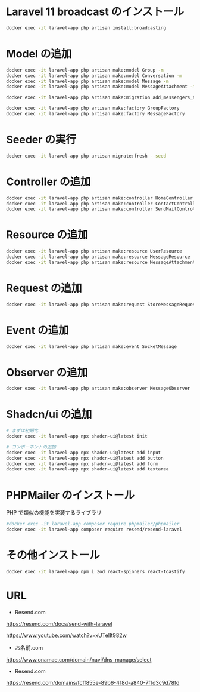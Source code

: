 # Laravel 11 broadcast のインストール

```bash
docker exec -it laravel-app php artisan install:broadcasting
```

# Model の追加

```bash
docker exec -it laravel-app php artisan make:model Group -m
docker exec -it laravel-app php artisan make:model Conversation -m
docker exec -it laravel-app php artisan make:model Message -m
docker exec -it laravel-app php artisan make:model MessageAttachment -m

docker exec -it laravel-app php artisan make:migration add_messengers_to_users_table --table=users

docker exec -it laravel-app php artisan make:factory GroupFactory
docker exec -it laravel-app php artisan make:factory MessageFactory
```

# Seeder の実行

```bash
docker exec -it laravel-app php artisan migrate:fresh --seed
```

# Controller の追加

```bash
docker exec -it laravel-app php artisan make:controller HomeController
docker exec -it laravel-app php artisan make:controller ContactController
docker exec -it laravel-app php artisan make:controller SendMailController
```

# Resource の追加

```bash
docker exec -it laravel-app php artisan make:resource UserResource
docker exec -it laravel-app php artisan make:resource MessageResource
docker exec -it laravel-app php artisan make:resource MessageAttachmentResource
```

# Request の追加

```bash
docker exec -it laravel-app php artisan make:request StoreMessageRequest
```

# Event の追加

```bash
docker exec -it laravel-app php artisan make:event SocketMessage
```

# Observer の追加

```bash
docker exec -it laravel-app php artisan make:observer MessageObserver
```

# Shadcn/ui の追加

```bash
# まずは初期化
docker exec -it laravel-app npx shadcn-ui@latest init

# コンポーネントの追加
docker exec -it laravel-app npx shadcn-ui@latest add input
docker exec -it laravel-app npx shadcn-ui@latest add button
docker exec -it laravel-app npx shadcn-ui@latest add form
docker exec -it laravel-app npx shadcn-ui@latest add textarea
```

# PHPMailer のインストール

PHP で類似の機能を実装するライブラリ

```bash
#docker exec -it laravel-app composer require phpmailer/phpmailer
docker exec -it laravel-app composer require resend/resend-laravel

```

# その他インストール

```bash
docker exec -it laravel-app npm i zod react-spinners react-toastify
```

# URL

-   Resend.com

https://resend.com/docs/send-with-laravel

https://www.youtube.com/watch?v=xUTeIIt982w

-   お名前.com

https://www.onamae.com/domain/navi/dns_manage/select

-   Resend.com

https://resend.com/domains/fcff855e-89b6-418d-a840-7f1d3c9d78fd
